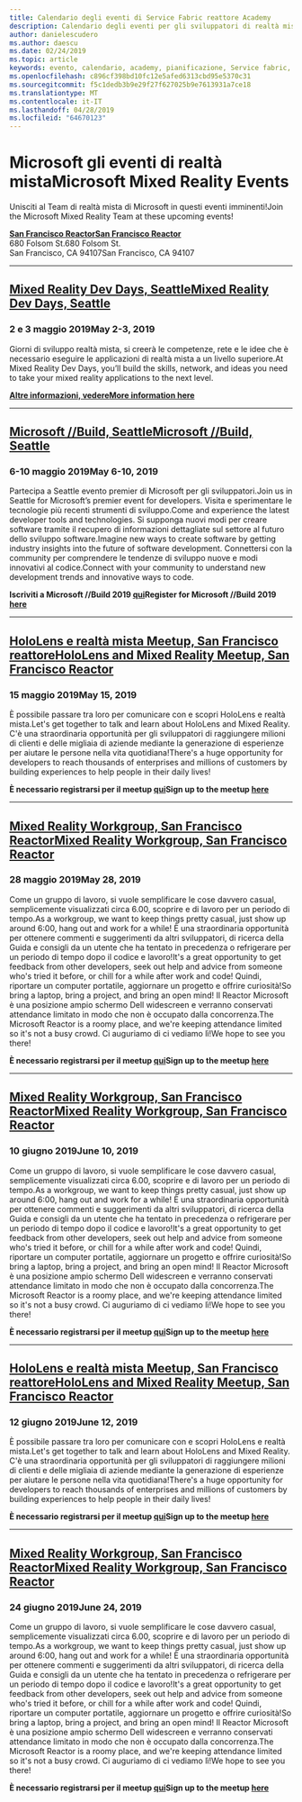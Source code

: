 ```yaml
---
title: Calendario degli eventi di Service Fabric reattore Academy
description: Calendario degli eventi per gli sviluppatori di realtà mista in reattore a San Francisco.
author: danielescudero
ms.author: daescu
ms.date: 02/24/2019
ms.topic: article
keywords: evento, calendario, academy, pianificazione, Service fabric, san francisco, reattore
ms.openlocfilehash: c896cf398bd10fc12e5afed6313cbd95e5370c31
ms.sourcegitcommit: f5c1dedb3b9e29f27f627025b9e7613931a7ce18
ms.translationtype: MT
ms.contentlocale: it-IT
ms.lasthandoff: 04/28/2019
ms.locfileid: "64670123"
---
```

# <a name="microsoft-mixed-reality-events"></a><span data-ttu-id="852a9-104">Microsoft gli eventi di realtà mista</span><span class="sxs-lookup"><span data-stu-id="852a9-104">Microsoft Mixed Reality Events</span></span>

<span data-ttu-id="852a9-105">Unisciti al Team di realtà mista di Microsoft in questi eventi imminenti!</span><span class="sxs-lookup"><span data-stu-id="852a9-105">Join the Microsoft Mixed Reality Team at these upcoming events!</span></span>

<span data-ttu-id="852a9-106">**[San Francisco Reactor](https://developer.microsoft.com/reactor/#ReactorSF)**</span><span class="sxs-lookup"><span data-stu-id="852a9-106">**[San Francisco Reactor](https://developer.microsoft.com/reactor/#ReactorSF)**</span></span><br>
<span data-ttu-id="852a9-107">680 Folsom St.</span><span class="sxs-lookup"><span data-stu-id="852a9-107">680 Folsom St.</span></span><br>
<span data-ttu-id="852a9-108">San Francisco, CA 94107</span><span class="sxs-lookup"><span data-stu-id="852a9-108">San Francisco, CA 94107</span></span>



---
## <a name="mixed-reality-dev-days-seattlehttpsdocsmicrosoftcomen-uswindowsmixed-realitymr-dev-days"></a><span data-ttu-id="852a9-109">**[Mixed Reality Dev Days, Seattle](https://docs.microsoft.com/en-us/windows/mixed-reality/mr-dev-days)**</span><span class="sxs-lookup"><span data-stu-id="852a9-109">**[Mixed Reality Dev Days, Seattle](https://docs.microsoft.com/en-us/windows/mixed-reality/mr-dev-days)**</span></span>
### <a name="may-2-3-2019"></a><span data-ttu-id="852a9-110">2 e 3 maggio 2019</span><span class="sxs-lookup"><span data-stu-id="852a9-110">May 2-3, 2019</span></span>
<span data-ttu-id="852a9-111">Giorni di sviluppo realtà mista, si creerà le competenze, rete e le idee che è necessario eseguire le applicazioni di realtà mista a un livello superiore.</span><span class="sxs-lookup"><span data-stu-id="852a9-111">At Mixed Reality Dev Days, you’ll build the skills, network, and ideas you need to take your mixed reality applications to the next level.</span></span>

<span data-ttu-id="852a9-112">**[Altre informazioni, vedere](https://docs.microsoft.com/en-us/windows/mixed-reality/mr-dev-days)**</span><span class="sxs-lookup"><span data-stu-id="852a9-112">**[More information here](https://docs.microsoft.com/en-us/windows/mixed-reality/mr-dev-days)**</span></span>



---
## <a name="microsoft-build-seattlehttpsemea01safelinksprotectionoutlookcomurlhttps3a2f2fwwwmicrosoftcom2fen-us2fbuilddata027c017cdaescu40microsoftcom7ca8ddee063b7949a9992308d6903e62b07c72f988bf86f141af91ab2d7cd011db477c17c07c636854994961104348sdatahozczluhbppxuyjak5i802k6bej5flmn0gek7c12bihw3dreserved0"></a><span data-ttu-id="852a9-113">**[Microsoft //Build, Seattle](https://emea01.safelinks.protection.outlook.com/?url=https%3A%2F%2Fwww.microsoft.com%2Fen-us%2Fbuild&data=02%7C01%7Cdaescu%40microsoft.com%7Ca8ddee063b7949a9992308d6903e62b0%7C72f988bf86f141af91ab2d7cd011db47%7C1%7C0%7C636854994961104348&sdata=hozCZlUHbpPxuYJaK5i802K6beJ5flmN0gEK7C1%2BIHw%3D&reserved=0)**</span><span class="sxs-lookup"><span data-stu-id="852a9-113">**[Microsoft //Build, Seattle](https://emea01.safelinks.protection.outlook.com/?url=https%3A%2F%2Fwww.microsoft.com%2Fen-us%2Fbuild&data=02%7C01%7Cdaescu%40microsoft.com%7Ca8ddee063b7949a9992308d6903e62b0%7C72f988bf86f141af91ab2d7cd011db47%7C1%7C0%7C636854994961104348&sdata=hozCZlUHbpPxuYJaK5i802K6beJ5flmN0gEK7C1%2BIHw%3D&reserved=0)**</span></span>
### <a name="may-6-10-2019"></a><span data-ttu-id="852a9-114">6-10 maggio 2019</span><span class="sxs-lookup"><span data-stu-id="852a9-114">May 6-10, 2019</span></span>
<span data-ttu-id="852a9-115">Partecipa a Seattle evento premier di Microsoft per gli sviluppatori.</span><span class="sxs-lookup"><span data-stu-id="852a9-115">Join us in Seattle for Microsoft’s premier event for developers.</span></span> <span data-ttu-id="852a9-116">Visita e sperimentare le tecnologie più recenti strumenti di sviluppo.</span><span class="sxs-lookup"><span data-stu-id="852a9-116">Come and experience the latest developer tools and technologies.</span></span> <span data-ttu-id="852a9-117">Si supponga nuovi modi per creare software tramite il recupero di informazioni dettagliate sul settore al futuro dello sviluppo software.</span><span class="sxs-lookup"><span data-stu-id="852a9-117">Imagine new ways to create software by getting industry insights into the future of software development.</span></span> <span data-ttu-id="852a9-118">Connettersi con la community per comprendere le tendenze di sviluppo nuove e modi innovativi al codice.</span><span class="sxs-lookup"><span data-stu-id="852a9-118">Connect with your community to understand new development trends and innovative ways to code.</span></span>

<span data-ttu-id="852a9-119">**Iscriviti a Microsoft //Build 2019 [qui](https://emea01.safelinks.protection.outlook.com/?url=https%3A%2F%2Fwww.microsoft.com%2Fen-us%2Fbuild&data=02%7C01%7Cdaescu%40microsoft.com%7Ca8ddee063b7949a9992308d6903e62b0%7C72f988bf86f141af91ab2d7cd011db47%7C1%7C0%7C636854994961104348&sdata=hozCZlUHbpPxuYJaK5i802K6beJ5flmN0gEK7C1%2BIHw%3D&reserved=0)**</span><span class="sxs-lookup"><span data-stu-id="852a9-119">**Register for Microsoft //Build 2019 [here](https://emea01.safelinks.protection.outlook.com/?url=https%3A%2F%2Fwww.microsoft.com%2Fen-us%2Fbuild&data=02%7C01%7Cdaescu%40microsoft.com%7Ca8ddee063b7949a9992308d6903e62b0%7C72f988bf86f141af91ab2d7cd011db47%7C1%7C0%7C636854994961104348&sdata=hozCZlUHbpPxuYJaK5i802K6beJ5flmN0gEK7C1%2BIHw%3D&reserved=0)**</span></span>


---
## <a name="hololens-and-mixed-reality-meetup-san-francisco-reactorhttpsemea01safelinksprotectionoutlookcomurlhttps3a2f2fwwwmeetupcom2fhololens-mr2fdata027c017cdaescu40microsoftcom7ca8ddee063b7949a9992308d6903e62b07c72f988bf86f141af91ab2d7cd011db477c17c07c636854994961074327sdata082fhayyghofjc63hqaeb0bju4wv8jph2bscd2fgihkmog3dreserved0"></a><span data-ttu-id="852a9-120">**[HoloLens e realtà mista Meetup, San Francisco reattore](https://emea01.safelinks.protection.outlook.com/?url=https%3A%2F%2Fwww.meetup.com%2Fhololens-mr%2F&data=02%7C01%7Cdaescu%40microsoft.com%7Ca8ddee063b7949a9992308d6903e62b0%7C72f988bf86f141af91ab2d7cd011db47%7C1%7C0%7C636854994961074327&sdata=08%2FHAyYghOFJC63HQAeb0bJU4Wv8JPH%2BSCD%2FgIhkMog%3D&reserved=0)**</span><span class="sxs-lookup"><span data-stu-id="852a9-120">**[HoloLens and Mixed Reality Meetup, San Francisco Reactor](https://emea01.safelinks.protection.outlook.com/?url=https%3A%2F%2Fwww.meetup.com%2Fhololens-mr%2F&data=02%7C01%7Cdaescu%40microsoft.com%7Ca8ddee063b7949a9992308d6903e62b0%7C72f988bf86f141af91ab2d7cd011db47%7C1%7C0%7C636854994961074327&sdata=08%2FHAyYghOFJC63HQAeb0bJU4Wv8JPH%2BSCD%2FgIhkMog%3D&reserved=0)**</span></span>
### <a name="may-15-2019"></a><span data-ttu-id="852a9-121">15 maggio 2019</span><span class="sxs-lookup"><span data-stu-id="852a9-121">May 15, 2019</span></span>
<span data-ttu-id="852a9-122">È possibile passare tra loro per comunicare con e scopri HoloLens e realtà mista.</span><span class="sxs-lookup"><span data-stu-id="852a9-122">Let's get together to talk and learn about HoloLens and Mixed Reality.</span></span> <span data-ttu-id="852a9-123">C'è una straordinaria opportunità per gli sviluppatori di raggiungere milioni di clienti e delle migliaia di aziende mediante la generazione di esperienze per aiutare le persone nella vita quotidiana!</span><span class="sxs-lookup"><span data-stu-id="852a9-123">There's a huge opportunity for developers to reach thousands of enterprises and millions of customers by building experiences to help people in their daily lives!</span></span>

<span data-ttu-id="852a9-124">**È necessario registrarsi per il meetup [qui](https://emea01.safelinks.protection.outlook.com/?url=https%3A%2F%2Fwww.meetup.com%2Fhololens-mr%2F&data=02%7C01%7Cdaescu%40microsoft.com%7Ca8ddee063b7949a9992308d6903e62b0%7C72f988bf86f141af91ab2d7cd011db47%7C1%7C0%7C636854994961074327&sdata=08%2FHAyYghOFJC63HQAeb0bJU4Wv8JPH%2BSCD%2FgIhkMog%3D&reserved=0)**</span><span class="sxs-lookup"><span data-stu-id="852a9-124">**Sign up to the meetup [here](https://emea01.safelinks.protection.outlook.com/?url=https%3A%2F%2Fwww.meetup.com%2Fhololens-mr%2F&data=02%7C01%7Cdaescu%40microsoft.com%7Ca8ddee063b7949a9992308d6903e62b0%7C72f988bf86f141af91ab2d7cd011db47%7C1%7C0%7C636854994961074327&sdata=08%2FHAyYghOFJC63HQAeb0bJU4Wv8JPH%2BSCD%2FgIhkMog%3D&reserved=0)**</span></span>


---
## <a name="mixed-reality-workgroup-san-francisco-reactorhttpsemea01safelinksprotectionoutlookcomurlhttps3a2f2fwwwmeetupcom2fhololens-mr2fdata027c017cdaescu40microsoftcom7ca8ddee063b7949a9992308d6903e62b07c72f988bf86f141af91ab2d7cd011db477c17c07c636854994961124360sdataymnaaiwvxij700mo9gj2boz4w82bgkdjdhijhytfczcfu3dreserved0"></a><span data-ttu-id="852a9-125">**[Mixed Reality Workgroup, San Francisco Reactor](https://emea01.safelinks.protection.outlook.com/?url=https%3A%2F%2Fwww.meetup.com%2Fhololens-mr%2F&data=02%7C01%7Cdaescu%40microsoft.com%7Ca8ddee063b7949a9992308d6903e62b0%7C72f988bf86f141af91ab2d7cd011db47%7C1%7C0%7C636854994961124360&sdata=YmnAAiWVxIJ700mO9gj%2BOz4W8%2BgKDjDhiJhYtfCzCFU%3D&reserved=0)**</span><span class="sxs-lookup"><span data-stu-id="852a9-125">**[Mixed Reality Workgroup, San Francisco Reactor](https://emea01.safelinks.protection.outlook.com/?url=https%3A%2F%2Fwww.meetup.com%2Fhololens-mr%2F&data=02%7C01%7Cdaescu%40microsoft.com%7Ca8ddee063b7949a9992308d6903e62b0%7C72f988bf86f141af91ab2d7cd011db47%7C1%7C0%7C636854994961124360&sdata=YmnAAiWVxIJ700mO9gj%2BOz4W8%2BgKDjDhiJhYtfCzCFU%3D&reserved=0)**</span></span>
### <a name="may-28-2019"></a><span data-ttu-id="852a9-126">28 maggio 2019</span><span class="sxs-lookup"><span data-stu-id="852a9-126">May 28, 2019</span></span>
<span data-ttu-id="852a9-127">Come un gruppo di lavoro, si vuole semplificare le cose davvero casual, semplicemente visualizzati circa 6.00, scoprire e di lavoro per un periodo di tempo.</span><span class="sxs-lookup"><span data-stu-id="852a9-127">As a workgroup, we want to keep things pretty casual, just show up around 6:00, hang out and work for a while!</span></span> <span data-ttu-id="852a9-128">È una straordinaria opportunità per ottenere commenti e suggerimenti da altri sviluppatori, di ricerca della Guida e consigli da un utente che ha tentato in precedenza o refrigerare per un periodo di tempo dopo il codice e lavoro!</span><span class="sxs-lookup"><span data-stu-id="852a9-128">It's a great opportunity to get feedback from other developers, seek out help and advice from someone who's tried it before, or chill for a while after work and code!</span></span> <span data-ttu-id="852a9-129">Quindi, riportare un computer portatile, aggiornare un progetto e offrire curiosità!</span><span class="sxs-lookup"><span data-stu-id="852a9-129">So bring a laptop, bring a project, and bring an open mind!</span></span> <span data-ttu-id="852a9-130">Il Reactor Microsoft è una posizione ampio schermo Dell widescreen e verranno conservati attendance limitato in modo che non è occupato dalla concorrenza.</span><span class="sxs-lookup"><span data-stu-id="852a9-130">The Microsoft Reactor is a roomy place, and we're keeping attendance limited so it's not a busy crowd.</span></span> <span data-ttu-id="852a9-131">Ci auguriamo di ci vediamo lì!</span><span class="sxs-lookup"><span data-stu-id="852a9-131">We hope to see you there!</span></span>

<span data-ttu-id="852a9-132">**È necessario registrarsi per il meetup [qui](https://emea01.safelinks.protection.outlook.com/?url=https%3A%2F%2Fwww.meetup.com%2Fhololens-mr%2F&data=02%7C01%7Cdaescu%40microsoft.com%7Ca8ddee063b7949a9992308d6903e62b0%7C72f988bf86f141af91ab2d7cd011db47%7C1%7C0%7C636854994961124360&sdata=YmnAAiWVxIJ700mO9gj%2BOz4W8%2BgKDjDhiJhYtfCzCFU%3D&reserved=0)**</span><span class="sxs-lookup"><span data-stu-id="852a9-132">**Sign up to the meetup [here](https://emea01.safelinks.protection.outlook.com/?url=https%3A%2F%2Fwww.meetup.com%2Fhololens-mr%2F&data=02%7C01%7Cdaescu%40microsoft.com%7Ca8ddee063b7949a9992308d6903e62b0%7C72f988bf86f141af91ab2d7cd011db47%7C1%7C0%7C636854994961124360&sdata=YmnAAiWVxIJ700mO9gj%2BOz4W8%2BgKDjDhiJhYtfCzCFU%3D&reserved=0)**</span></span>


---
## <a name="mixed-reality-workgroup-san-francisco-reactorhttpsemea01safelinksprotectionoutlookcomurlhttps3a2f2fwwwmeetupcom2fhololens-mr2fdata027c017cdaescu40microsoftcom7ca8ddee063b7949a9992308d6903e62b07c72f988bf86f141af91ab2d7cd011db477c17c07c636854994961124360sdataymnaaiwvxij700mo9gj2boz4w82bgkdjdhijhytfczcfu3dreserved0"></a><span data-ttu-id="852a9-133">**[Mixed Reality Workgroup, San Francisco Reactor](https://emea01.safelinks.protection.outlook.com/?url=https%3A%2F%2Fwww.meetup.com%2Fhololens-mr%2F&data=02%7C01%7Cdaescu%40microsoft.com%7Ca8ddee063b7949a9992308d6903e62b0%7C72f988bf86f141af91ab2d7cd011db47%7C1%7C0%7C636854994961124360&sdata=YmnAAiWVxIJ700mO9gj%2BOz4W8%2BgKDjDhiJhYtfCzCFU%3D&reserved=0)**</span><span class="sxs-lookup"><span data-stu-id="852a9-133">**[Mixed Reality Workgroup, San Francisco Reactor](https://emea01.safelinks.protection.outlook.com/?url=https%3A%2F%2Fwww.meetup.com%2Fhololens-mr%2F&data=02%7C01%7Cdaescu%40microsoft.com%7Ca8ddee063b7949a9992308d6903e62b0%7C72f988bf86f141af91ab2d7cd011db47%7C1%7C0%7C636854994961124360&sdata=YmnAAiWVxIJ700mO9gj%2BOz4W8%2BgKDjDhiJhYtfCzCFU%3D&reserved=0)**</span></span> 
### <a name="june-10-2019"></a><span data-ttu-id="852a9-134">10 giugno 2019</span><span class="sxs-lookup"><span data-stu-id="852a9-134">June 10, 2019</span></span>
<span data-ttu-id="852a9-135">Come un gruppo di lavoro, si vuole semplificare le cose davvero casual, semplicemente visualizzati circa 6.00, scoprire e di lavoro per un periodo di tempo.</span><span class="sxs-lookup"><span data-stu-id="852a9-135">As a workgroup, we want to keep things pretty casual, just show up around 6:00, hang out and work for a while!</span></span> <span data-ttu-id="852a9-136">È una straordinaria opportunità per ottenere commenti e suggerimenti da altri sviluppatori, di ricerca della Guida e consigli da un utente che ha tentato in precedenza o refrigerare per un periodo di tempo dopo il codice e lavoro!</span><span class="sxs-lookup"><span data-stu-id="852a9-136">It's a great opportunity to get feedback from other developers, seek out help and advice from someone who's tried it before, or chill for a while after work and code!</span></span> <span data-ttu-id="852a9-137">Quindi, riportare un computer portatile, aggiornare un progetto e offrire curiosità!</span><span class="sxs-lookup"><span data-stu-id="852a9-137">So bring a laptop, bring a project, and bring an open mind!</span></span> <span data-ttu-id="852a9-138">Il Reactor Microsoft è una posizione ampio schermo Dell widescreen e verranno conservati attendance limitato in modo che non è occupato dalla concorrenza.</span><span class="sxs-lookup"><span data-stu-id="852a9-138">The Microsoft Reactor is a roomy place, and we're keeping attendance limited so it's not a busy crowd.</span></span> <span data-ttu-id="852a9-139">Ci auguriamo di ci vediamo lì!</span><span class="sxs-lookup"><span data-stu-id="852a9-139">We hope to see you there!</span></span>

<span data-ttu-id="852a9-140">**È necessario registrarsi per il meetup [qui](https://emea01.safelinks.protection.outlook.com/?url=https%3A%2F%2Fwww.meetup.com%2Fhololens-mr%2F&data=02%7C01%7Cdaescu%40microsoft.com%7Ca8ddee063b7949a9992308d6903e62b0%7C72f988bf86f141af91ab2d7cd011db47%7C1%7C0%7C636854994961124360&sdata=YmnAAiWVxIJ700mO9gj%2BOz4W8%2BgKDjDhiJhYtfCzCFU%3D&reserved=0)**</span><span class="sxs-lookup"><span data-stu-id="852a9-140">**Sign up to the meetup [here](https://emea01.safelinks.protection.outlook.com/?url=https%3A%2F%2Fwww.meetup.com%2Fhololens-mr%2F&data=02%7C01%7Cdaescu%40microsoft.com%7Ca8ddee063b7949a9992308d6903e62b0%7C72f988bf86f141af91ab2d7cd011db47%7C1%7C0%7C636854994961124360&sdata=YmnAAiWVxIJ700mO9gj%2BOz4W8%2BgKDjDhiJhYtfCzCFU%3D&reserved=0)**</span></span>


---
## <a name="hololens-and-mixed-reality-meetup-san-francisco-reactorhttpsemea01safelinksprotectionoutlookcomurlhttps3a2f2fwwwmeetupcom2fhololens-mr2fdata027c017cdaescu40microsoftcom7ca8ddee063b7949a9992308d6903e62b07c72f988bf86f141af91ab2d7cd011db477c17c07c636854994961074327sdata082fhayyghofjc63hqaeb0bju4wv8jph2bscd2fgihkmog3dreserved0"></a><span data-ttu-id="852a9-141">**[HoloLens e realtà mista Meetup, San Francisco reattore](https://emea01.safelinks.protection.outlook.com/?url=https%3A%2F%2Fwww.meetup.com%2Fhololens-mr%2F&data=02%7C01%7Cdaescu%40microsoft.com%7Ca8ddee063b7949a9992308d6903e62b0%7C72f988bf86f141af91ab2d7cd011db47%7C1%7C0%7C636854994961074327&sdata=08%2FHAyYghOFJC63HQAeb0bJU4Wv8JPH%2BSCD%2FgIhkMog%3D&reserved=0)**</span><span class="sxs-lookup"><span data-stu-id="852a9-141">**[HoloLens and Mixed Reality Meetup, San Francisco Reactor](https://emea01.safelinks.protection.outlook.com/?url=https%3A%2F%2Fwww.meetup.com%2Fhololens-mr%2F&data=02%7C01%7Cdaescu%40microsoft.com%7Ca8ddee063b7949a9992308d6903e62b0%7C72f988bf86f141af91ab2d7cd011db47%7C1%7C0%7C636854994961074327&sdata=08%2FHAyYghOFJC63HQAeb0bJU4Wv8JPH%2BSCD%2FgIhkMog%3D&reserved=0)**</span></span>
### <a name="june-12-2019"></a><span data-ttu-id="852a9-142">12 giugno 2019</span><span class="sxs-lookup"><span data-stu-id="852a9-142">June 12, 2019</span></span>
<span data-ttu-id="852a9-143">È possibile passare tra loro per comunicare con e scopri HoloLens e realtà mista.</span><span class="sxs-lookup"><span data-stu-id="852a9-143">Let's get together to talk and learn about HoloLens and Mixed Reality.</span></span> <span data-ttu-id="852a9-144">C'è una straordinaria opportunità per gli sviluppatori di raggiungere milioni di clienti e delle migliaia di aziende mediante la generazione di esperienze per aiutare le persone nella vita quotidiana!</span><span class="sxs-lookup"><span data-stu-id="852a9-144">There's a huge opportunity for developers to reach thousands of enterprises and millions of customers by building experiences to help people in their daily lives!</span></span>

<span data-ttu-id="852a9-145">**È necessario registrarsi per il meetup [qui](https://emea01.safelinks.protection.outlook.com/?url=https%3A%2F%2Fwww.meetup.com%2Fhololens-mr%2F&data=02%7C01%7Cdaescu%40microsoft.com%7Ca8ddee063b7949a9992308d6903e62b0%7C72f988bf86f141af91ab2d7cd011db47%7C1%7C0%7C636854994961074327&sdata=08%2FHAyYghOFJC63HQAeb0bJU4Wv8JPH%2BSCD%2FgIhkMog%3D&reserved=0)**</span><span class="sxs-lookup"><span data-stu-id="852a9-145">**Sign up to the meetup [here](https://emea01.safelinks.protection.outlook.com/?url=https%3A%2F%2Fwww.meetup.com%2Fhololens-mr%2F&data=02%7C01%7Cdaescu%40microsoft.com%7Ca8ddee063b7949a9992308d6903e62b0%7C72f988bf86f141af91ab2d7cd011db47%7C1%7C0%7C636854994961074327&sdata=08%2FHAyYghOFJC63HQAeb0bJU4Wv8JPH%2BSCD%2FgIhkMog%3D&reserved=0)**</span></span>


---
## <a name="mixed-reality-workgroup-san-francisco-reactorhttpsemea01safelinksprotectionoutlookcomurlhttps3a2f2fwwwmeetupcom2fhololens-mr2fdata027c017cdaescu40microsoftcom7ca8ddee063b7949a9992308d6903e62b07c72f988bf86f141af91ab2d7cd011db477c17c07c636854994961124360sdataymnaaiwvxij700mo9gj2boz4w82bgkdjdhijhytfczcfu3dreserved0"></a><span data-ttu-id="852a9-146">**[Mixed Reality Workgroup, San Francisco Reactor](https://emea01.safelinks.protection.outlook.com/?url=https%3A%2F%2Fwww.meetup.com%2Fhololens-mr%2F&data=02%7C01%7Cdaescu%40microsoft.com%7Ca8ddee063b7949a9992308d6903e62b0%7C72f988bf86f141af91ab2d7cd011db47%7C1%7C0%7C636854994961124360&sdata=YmnAAiWVxIJ700mO9gj%2BOz4W8%2BgKDjDhiJhYtfCzCFU%3D&reserved=0)**</span><span class="sxs-lookup"><span data-stu-id="852a9-146">**[Mixed Reality Workgroup, San Francisco Reactor](https://emea01.safelinks.protection.outlook.com/?url=https%3A%2F%2Fwww.meetup.com%2Fhololens-mr%2F&data=02%7C01%7Cdaescu%40microsoft.com%7Ca8ddee063b7949a9992308d6903e62b0%7C72f988bf86f141af91ab2d7cd011db47%7C1%7C0%7C636854994961124360&sdata=YmnAAiWVxIJ700mO9gj%2BOz4W8%2BgKDjDhiJhYtfCzCFU%3D&reserved=0)**</span></span>
### <a name="june-24-2019"></a><span data-ttu-id="852a9-147">24 giugno 2019</span><span class="sxs-lookup"><span data-stu-id="852a9-147">June 24, 2019</span></span>
<span data-ttu-id="852a9-148">Come un gruppo di lavoro, si vuole semplificare le cose davvero casual, semplicemente visualizzati circa 6.00, scoprire e di lavoro per un periodo di tempo.</span><span class="sxs-lookup"><span data-stu-id="852a9-148">As a workgroup, we want to keep things pretty casual, just show up around 6:00, hang out and work for a while!</span></span> <span data-ttu-id="852a9-149">È una straordinaria opportunità per ottenere commenti e suggerimenti da altri sviluppatori, di ricerca della Guida e consigli da un utente che ha tentato in precedenza o refrigerare per un periodo di tempo dopo il codice e lavoro!</span><span class="sxs-lookup"><span data-stu-id="852a9-149">It's a great opportunity to get feedback from other developers, seek out help and advice from someone who's tried it before, or chill for a while after work and code!</span></span> <span data-ttu-id="852a9-150">Quindi, riportare un computer portatile, aggiornare un progetto e offrire curiosità!</span><span class="sxs-lookup"><span data-stu-id="852a9-150">So bring a laptop, bring a project, and bring an open mind!</span></span> <span data-ttu-id="852a9-151">Il Reactor Microsoft è una posizione ampio schermo Dell widescreen e verranno conservati attendance limitato in modo che non è occupato dalla concorrenza.</span><span class="sxs-lookup"><span data-stu-id="852a9-151">The Microsoft Reactor is a roomy place, and we're keeping attendance limited so it's not a busy crowd.</span></span> <span data-ttu-id="852a9-152">Ci auguriamo di ci vediamo lì!</span><span class="sxs-lookup"><span data-stu-id="852a9-152">We hope to see you there!</span></span>

<span data-ttu-id="852a9-153">**È necessario registrarsi per il meetup [qui](https://emea01.safelinks.protection.outlook.com/?url=https%3A%2F%2Fwww.meetup.com%2Fhololens-mr%2F&data=02%7C01%7Cdaescu%40microsoft.com%7Ca8ddee063b7949a9992308d6903e62b0%7C72f988bf86f141af91ab2d7cd011db47%7C1%7C0%7C636854994961124360&sdata=YmnAAiWVxIJ700mO9gj%2BOz4W8%2BgKDjDhiJhYtfCzCFU%3D&reserved=0)**</span><span class="sxs-lookup"><span data-stu-id="852a9-153">**Sign up to the meetup [here](https://emea01.safelinks.protection.outlook.com/?url=https%3A%2F%2Fwww.meetup.com%2Fhololens-mr%2F&data=02%7C01%7Cdaescu%40microsoft.com%7Ca8ddee063b7949a9992308d6903e62b0%7C72f988bf86f141af91ab2d7cd011db47%7C1%7C0%7C636854994961124360&sdata=YmnAAiWVxIJ700mO9gj%2BOz4W8%2BgKDjDhiJhYtfCzCFU%3D&reserved=0)**</span></span>
